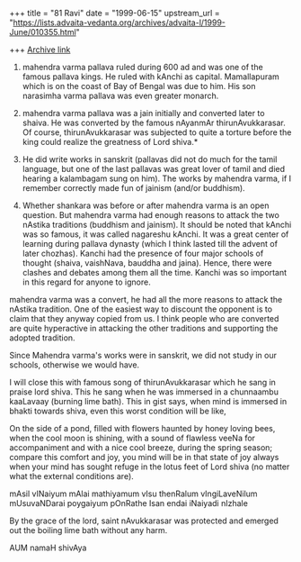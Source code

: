 +++
title = "81 Ravi"
date = "1999-06-15"
upstream_url = "https://lists.advaita-vedanta.org/archives/advaita-l/1999-June/010355.html"

+++
[Archive link](https://lists.advaita-vedanta.org/archives/advaita-l/1999-June/010355.html)

1) mahendra varma pallava ruled during 600 ad and was one of
the famous pallava kings. He ruled with kAnchi as capital.
Mamallapuram which is on the coast of Bay of Bengal was due
to him. His son narasimha varma pallava was even greater
monarch.

2) mahendra varma pallava was a jain initially and converted
later to shaiva. He was converted by the famous nAyanmAr
thirunAvukkarasar. Of course, thirunAvukkarasar was
subjected to quite a torture before the king could realize
the greatness of Lord shiva.*

3) He did write works in sanskrit (pallavas did not do much
for the tamil language, but one of the last pallavas was
great lover of tamil and died hearing a kalambagam sung on
him). The works by mahendra varma, if I remember correctly
made fun of jainism (and/or buddhism).

4) Whether shankara was before or after mahendra varma is an
open question. But mahendra varma had enough reasons to
attack the two nAstika traditions (buddhism and jainism). It
should be noted that kAnchi was so famous, it was called
nagareshu kAnchi. It was a great center of learning during
pallava dynasty (which I think lasted till the advent of
later chozhas). Kanchi had the presence of four major
schools of thought (shaiva, vaishNava, bauddha and jaina).
Hence, there were clashes and debates among them all the
time.  Kanchi was so important in this regard for anyone to
ignore.

 mahendra varma was a convert, he had all the more
reasons to attack the nAstika tradition. One of the easiest
way to discount the opponent is to claim that they anyway
copied from us. I think people who are converted are quite
hyperactive in attacking the other traditions and supporting
the adopted tradition.

Since Mahendra varma's works were in sanskrit, we did not
study in our schools, otherwise we would have.

I will close this with famous song of thirunAvukkarasar
which he sang in praise lord shiva. This he sang when he was
immersed in a chunnaambu kaaLavaay (burning lime bath). This
in gist says, when mind is immersed in bhakti towards shiva,
even this worst condition will be like,

On the side of a pond, filled with flowers haunted by honey
loving bees, when the cool moon is shining, with a sound of
flawless veeNa for accompaniment and with a nice cool
breeze, during the spring season; compare this comfort and
joy, you mind will be in that state of joy always when your
mind has sought refuge in the lotus feet of Lord shiva (no
matter what the external conditions are).

mAsil vINaiyum mAlai mathiyamum
vIsu thenRalum vIngiLaveNilum
mUsuvaNDarai poygaiyum pOnRathe
Isan endai iNaiyadi nIzhale

By the grace of the lord, saint nAvukkarasar was protected
and emerged out the boiling lime bath without any harm.

AUM namaH shivAya

